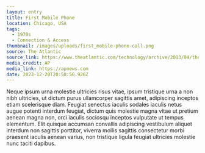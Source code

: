 ```yaml
---
layout: entry
title: First Mobile Phone
location: Chicago, USA
tags:
  - 1970s
  - Connection & Access
thumbnail: /images/uploads/first_mobile-phone-call.png
source: The Atlantic
source_link: https://www.theatlantic.com/technology/archive/2013/04/the-first-mobile-phone-call-was-made-40-years-ago-today/274611/
media_credit: AP
media_link: https://apnews.com
date: 2023-12-20T20:58:56.926Z
---
```

Neque ipsum urna molestie ultricies risus vitae, ipsum tristique urna a non nibh ultricies, ut dictum purus ullamcorper sagittis amet, adipiscing inceptos etiam scelerisque diam. Feugiat senectus iaculis sodales iaculis netus augue potenti interdum feugiat, dictum quis molestie magna vitae ut pretium aenean magna non, orci iaculis sociosqu inceptos vulputate ut tempus elementum. Elit quisque accumsan convallis adipiscing vestibulum aliquet interdum non sagittis porttitor, viverra mollis sagittis consectetur morbi praesent iaculis aenean varius, non tristique ligula feugiat ultricies molestie nunc taciti dapibus.
